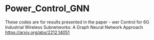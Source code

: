 # Power_Control_GNN
These codes are for results presented in the paper - wer Control for 6G Industrial Wireless Subnetworks: A Graph Neural Network Approach
https://arxiv.org/abs/2212.14051
